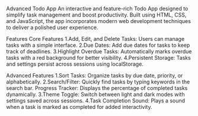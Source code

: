 Advanced Todo App
An interactive and feature-rich Todo App designed to simplify task management and boost productivity. Built using HTML, CSS, and JavaScript, the app incorporates modern web development techniques to deliver a polished user experience.

Features
Core Features
1.Add, Edit, and Delete Tasks: Users can manage tasks with a simple interface.
2.Due Dates: Add due dates for tasks to keep track of deadlines.
3.Highlight Overdue Tasks: Automatically marks overdue tasks with a red background for better visibility.
4.Persistent Storage: Tasks and settings persist across sessions using localStorage.

Advanced Features
1.Sort Tasks: Organize tasks by due date, priority, or alphabetically.
2.Search/Filter: Quickly find tasks by typing keywords in the search bar.
Progress Tracker: Displays the percentage of completed tasks dynamically.
3.Theme Toggle: Switch between light and dark modes with settings saved across sessions.
4.Task Completion Sound: Plays a sound when a task is marked as completed for added interactivity.
